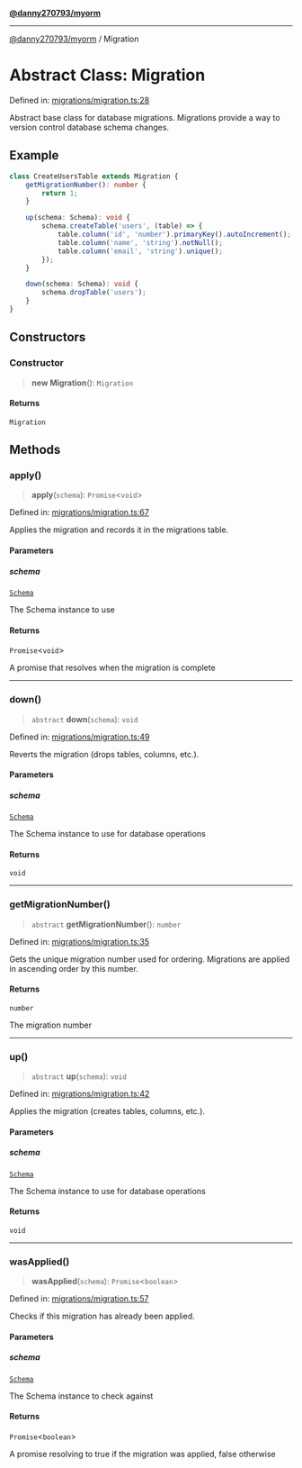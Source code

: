 [**@danny270793/myorm**](../README.md)

***

[@danny270793/myorm](../README.md) / Migration

# Abstract Class: Migration

Defined in: [migrations/migration.ts:28](https://github.com/danny270793/MyORM/blob/0fac4c292463a918ab1d9675c2a165a9298cb0ae/src/libraries/migrations/migration.ts#L28)

Abstract base class for database migrations.
Migrations provide a way to version control database schema changes.

## Example

```typescript
class CreateUsersTable extends Migration {
    getMigrationNumber(): number {
        return 1;
    }

    up(schema: Schema): void {
        schema.createTable('users', (table) => {
            table.column('id', 'number').primaryKey().autoIncrement();
            table.column('name', 'string').notNull();
            table.column('email', 'string').unique();
        });
    }

    down(schema: Schema): void {
        schema.dropTable('users');
    }
}
```

## Constructors

### Constructor

> **new Migration**(): `Migration`

#### Returns

`Migration`

## Methods

### apply()

> **apply**(`schema`): `Promise`\<`void`\>

Defined in: [migrations/migration.ts:67](https://github.com/danny270793/MyORM/blob/0fac4c292463a918ab1d9675c2a165a9298cb0ae/src/libraries/migrations/migration.ts#L67)

Applies the migration and records it in the migrations table.

#### Parameters

##### schema

[`Schema`](Schema.md)

The Schema instance to use

#### Returns

`Promise`\<`void`\>

A promise that resolves when the migration is complete

***

### down()

> `abstract` **down**(`schema`): `void`

Defined in: [migrations/migration.ts:49](https://github.com/danny270793/MyORM/blob/0fac4c292463a918ab1d9675c2a165a9298cb0ae/src/libraries/migrations/migration.ts#L49)

Reverts the migration (drops tables, columns, etc.).

#### Parameters

##### schema

[`Schema`](Schema.md)

The Schema instance to use for database operations

#### Returns

`void`

***

### getMigrationNumber()

> `abstract` **getMigrationNumber**(): `number`

Defined in: [migrations/migration.ts:35](https://github.com/danny270793/MyORM/blob/0fac4c292463a918ab1d9675c2a165a9298cb0ae/src/libraries/migrations/migration.ts#L35)

Gets the unique migration number used for ordering.
Migrations are applied in ascending order by this number.

#### Returns

`number`

The migration number

***

### up()

> `abstract` **up**(`schema`): `void`

Defined in: [migrations/migration.ts:42](https://github.com/danny270793/MyORM/blob/0fac4c292463a918ab1d9675c2a165a9298cb0ae/src/libraries/migrations/migration.ts#L42)

Applies the migration (creates tables, columns, etc.).

#### Parameters

##### schema

[`Schema`](Schema.md)

The Schema instance to use for database operations

#### Returns

`void`

***

### wasApplied()

> **wasApplied**(`schema`): `Promise`\<`boolean`\>

Defined in: [migrations/migration.ts:57](https://github.com/danny270793/MyORM/blob/0fac4c292463a918ab1d9675c2a165a9298cb0ae/src/libraries/migrations/migration.ts#L57)

Checks if this migration has already been applied.

#### Parameters

##### schema

[`Schema`](Schema.md)

The Schema instance to check against

#### Returns

`Promise`\<`boolean`\>

A promise resolving to true if the migration was applied, false otherwise
